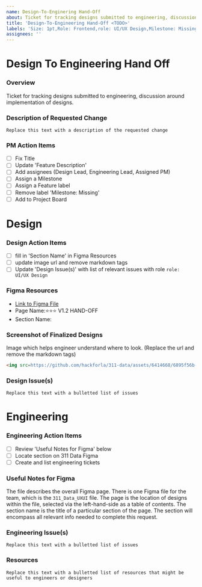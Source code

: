 ```yaml
---
name: Design-To-Enginering Hand-Off
about: Ticket for tracking designs submitted to engineering, discussion around implementation of designs
title: 'Design-To-Engineering Hand-Off <TODO>'
labels: 'Size: 1pt,Role: Frontend,role: UI/UX Design,Milestone: Missing,Feature:Missing'
assignees: ''
---
```

# Design To Engineering Hand Off

### Overview
Ticket for tracking designs submitted to engineering, discussion around implementation of designs.

### Description of Requested Change

```
Replace this text with a description of the requested change
```
### PM Action Items

- [ ] Fix Title
- [ ] Update 'Feature Description'
- [ ] Add assignees (Design Lead, Engineering Lead, Assigned PM)
- [ ] Assign a Milestone
- [ ] Assign a Feature label
- [ ] Remove label 'Milestone: Missing'
- [ ] Add to Project Board

# Design

### Design Action Items
- [ ] fill in 'Section Name' in Figma Resources
- [ ] update image url and remove markdown tags
- [ ] Update 'Design Issue(s)' with list of relevant issues with role `role: UI/UX Design`

### Figma Resources
- [Link to Figma File](https://www.figma.com/file/eF63O8yIGz2soQ4JJFfyoK/311_Data_UXUI?type=design&node-id=4081%3A9245&mode=design&t=PTDbT1wUuq0S7f2W-1)
- Page Name:⭐⭐⭐ V1.2 HAND-OFF
- Section Name: <TODO>

### Screenshot of Finalized Designs

Image which helps engineer understand where to look. (Replace the url and remove the markdown tags)

```html
<img src=https://github.com/hackforla/311-data/assets/6414668/6895f56b-0048-4dab-a351-d43b03c89737 width="20%"/>
```

### Design Issue(s)
```
Replace this text with a bulletted list of issues
```
# Engineering

### Engineering Action Items
- [ ] Review 'Useful Notes for Figma' below
- [ ] Locate section on 311 Data Figma
- [ ] Create and list engineering tickets

### Useful Notes for Figma
The file describes the overall Figma page. There is one Figma file for the team, which is the `311_Data_UXUI` file. The page is the location of designs within the file, selected via the left-hand-side as a table of contents. The section name is the title of a particular section of the page. The section will encompass all relevant info needed to complete this request. 

### Engineering Issue(s)

```
Replace this text with a bulletted list of issues
```

### Resources
```
Replace this text with a bulletted list of resources that might be useful to engineers or designers
```

